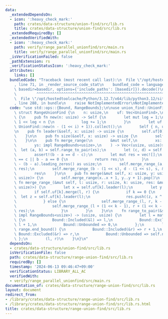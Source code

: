 ```yaml
---
data:
  _extendedDependsOn:
  - icon: ':heavy_check_mark:'
    path: crates/data-structure/union-find/src/lib.rs
    title: crates/data-structure/union-find/src/lib.rs
  _extendedRequiredBy: []
  _extendedVerifiedWith:
  - icon: ':heavy_check_mark:'
    path: verify/range_parallel_unionfind/src/main.rs
    title: verify/range_parallel_unionfind/src/main.rs
  _isVerificationFailed: false
  _pathExtension: rs
  _verificationStatusIcon: ':heavy_check_mark:'
  attributes:
    links: []
  bundledCode: "Traceback (most recent call last):\n  File \"/opt/hostedtoolcache/Python/3.12.7/x64/lib/python3.12/site-packages/onlinejudge_verify/documentation/build.py\"\
    , line 71, in _render_source_code_stat\n    bundled_code = language.bundle(stat.path,\
    \ basedir=basedir, options={'include_paths': [basedir]}).decode()\n          \
    \         ^^^^^^^^^^^^^^^^^^^^^^^^^^^^^^^^^^^^^^^^^^^^^^^^^^^^^^^^^^^^^^^^^^^^^^^^^^^^^^^^^\n\
    \  File \"/opt/hostedtoolcache/Python/3.12.7/x64/lib/python3.12/site-packages/onlinejudge_verify/languages/rust.py\"\
    , line 288, in bundle\n    raise NotImplementedError\nNotImplementedError\n"
  code: "use std::ops::{Bound, RangeBounds};\n\nuse union_find::UnionFind;\n\npub\
    \ struct RangeUnionFind {\n    n: usize,\n    uf: Vec<UnionFind>,\n}\n\nimpl RangeUnionFind\
    \ {\n    pub fn new(n: usize) -> Self {\n        let mut log = 1;\n        while\
    \ 1 << log < n {\n            log += 1;\n        }\n        let uf = (0..log).map(|i|\
    \ UnionFind::new(n - (1 << i) + 1)).collect();\n        Self { n, uf }\n    }\n\
    \n    pub fn leader(&self, x: usize) -> usize {\n        self.uf[0].leader(x)\n\
    \    }\n\n    pub fn size(&self, x: usize) -> usize {\n        self.uf[0].size(x)\n\
    \    }\n\n    pub fn merge_range(\n        &mut self,\n        xs: impl RangeBounds<usize>,\n\
    \        ys: impl RangeBounds<usize>,\n    ) -> Vec<(usize, usize)> {\n      \
    \  let (a, b) = self.range_to_pair(xs);\n        let (c, d) = self.range_to_pair(ys);\n\
    \        assert!(b - a == d - c);\n        let mut res = vec![];\n        if a\
    \ == c || b - a == 0 {\n            return res;\n        }\n        let s = 63\
    \ - (b - a).leading_zeros() as usize;\n        self.merge_range_(a, c, s, &mut\
    \ res);\n        self.merge_range_(b - (1 << s), d - (1 << s), s, &mut res);\n\
    \        res\n    }\n\n    pub fn merge(&mut self, x: usize, y: usize) -> Option<(usize,\
    \ usize)> {\n        self.merge_range(x..x + 1, y..y + 1).pop()\n    }\n\n   \
    \ fn merge_range_(&mut self, l: usize, r: usize, k: usize, res: &mut Vec<(usize,\
    \ usize)>) {\n        let x = self.uf[k].leader(l);\n        let y = self.uf[k].leader(r);\n\
    \        if self.uf[k].merge(l, r) {\n            if k == 0 {\n              \
    \  let z = self.uf[k].leader(l);\n                res.push((z, x ^ y ^ z));\n\
    \            } else {\n                self.merge_range_(l, r, k - 1, res);\n\
    \                self.merge_range_(l + (1 << k - 1), r + (1 << k - 1), k - 1,\
    \ res);\n            }\n        }\n    }\n\n    fn range_to_pair(&self, range:\
    \ impl RangeBounds<usize>) -> (usize, usize) {\n        let l = match range.start_bound()\
    \ {\n            Bound::Included(&l) => l,\n            Bound::Excluded(&l) =>\
    \ l + 1,\n            Bound::Unbounded => 0,\n        };\n        let r = match\
    \ range.end_bound() {\n            Bound::Included(&r) => r + 1,\n           \
    \ Bound::Excluded(&r) => r,\n            Bound::Unbounded => self.n,\n       \
    \ };\n        (l, r)\n    }\n}\n"
  dependsOn:
  - crates/data-structure/union-find/src/lib.rs
  isVerificationFile: false
  path: crates/data-structure/range-union-find/src/lib.rs
  requiredBy: []
  timestamp: '2024-06-13 09:46:47+09:00'
  verificationStatus: LIBRARY_ALL_AC
  verifiedWith:
  - verify/range_parallel_unionfind/src/main.rs
documentation_of: crates/data-structure/range-union-find/src/lib.rs
layout: document
redirect_from:
- /library/crates/data-structure/range-union-find/src/lib.rs
- /library/crates/data-structure/range-union-find/src/lib.rs.html
title: crates/data-structure/range-union-find/src/lib.rs
---
```

